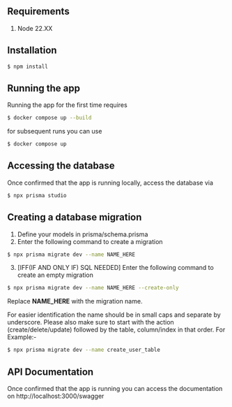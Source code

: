 ## Requirements

1. Node 22.XX

## Installation

```bash
$ npm install
```

## Running the app

Running the app for the first time requires

```bash
$ docker compose up --build
```

for subsequent runs you can use

```bash
$ docker compose up
```

## Accessing the database

Once confirmed that the app is running locally, access the database via

```bash
$ npx prisma studio
```

## Creating a database migration

1. Define your models in prisma/schema.prisma
2. Enter the following command to create a migration

```bash
$ npx prisma migrate dev --name NAME_HERE
```
3. [IFF(IF AND ONLY IF) SQL NEEDED] Enter the following command to create an empty migration

```bash
$ npx prisma migrate dev --name NAME_HERE --create-only
```

Replace <strong>NAME_HERE</strong> with the migration name.

For easier identification the name should be in small caps and separate by underscore. Please also make sure to start with the action (create/delete/update) followed by the table, column/index in that order. For Example:-

```bash
$ npx prisma migrate dev --name create_user_table
```

## API Documentation

Once confirmed that the app is running you can access the documentation on http://localhost:3000/swagger